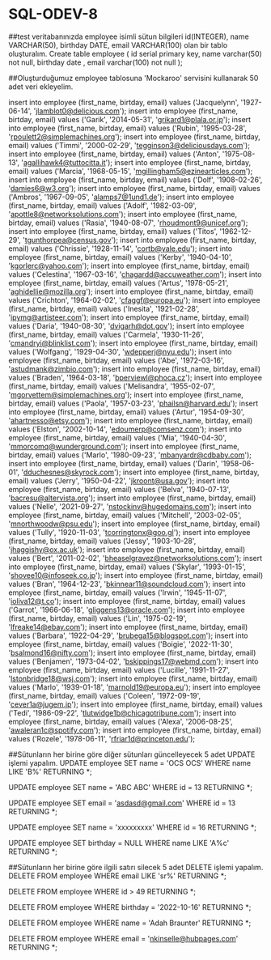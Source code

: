 # SQL-ODEV-8

##test veritabanınızda employee isimli sütun bilgileri id(INTEGER), name VARCHAR(50), birthday DATE, email VARCHAR(100) olan bir tablo oluşturalım.
Create table employee (
	id serial primary key,
	name varchar(50) not null,
	birthday date ,
	email varchar(100) not null
);

##Oluşturduğumuz employee tablosuna 'Mockaroo' servisini kullanarak 50 adet veri ekleyelim.


insert into employee (first_name, birtday, email) values ('Jacquelynn', '1927-06-14', 'jlamblot0@delicious.com');
insert into employee (first_name, birtday, email) values ('Garik', '2014-05-31', 'grikard1@plala.or.jp');
insert into employee (first_name, birtday, email) values ('Rubin', '1995-03-28', 'rpoulett2@simplemachines.org');
insert into employee (first_name, birtday, email) values ('Timmi', '2000-02-29', 'tegginson3@deliciousdays.com');
insert into employee (first_name, birtday, email) values ('Anton', '1975-08-13', 'agallihawk4@tuttocitta.it');
insert into employee (first_name, birtday, email) values ('Marcia', '1968-05-15', 'mgillingham5@ezinearticles.com');
insert into employee (first_name, birtday, email) values ('Dolf', '1908-02-26', 'damies6@w3.org');
insert into employee (first_name, birtday, email) values ('Ambros', '1967-09-05', 'alamps7@1und1.de');
insert into employee (first_name, birtday, email) values ('Adolf', '1982-03-09', 'apottle8@networksolutions.com');
insert into employee (first_name, birtday, email) values ('Rasia', '1940-08-07', 'rhoudmont9@unicef.org');
insert into employee (first_name, birtday, email) values ('Titos', '1962-12-29', 'tgunthorpea@census.gov');
insert into employee (first_name, birtday, email) values ('Chrissie', '1928-11-14', 'cortb@yale.edu');
insert into employee (first_name, birtday, email) values ('Kerby', '1940-04-10', 'kgorlerc@yahoo.com');
insert into employee (first_name, birtday, email) values ('Celestina', '1967-03-16', 'chagardd@accuweather.com');
insert into employee (first_name, birtday, email) values ('Artus', '1978-05-21', 'aghidellie@mozilla.org');
insert into employee (first_name, birtday, email) values ('Crichton', '1964-02-02', 'cfaggf@europa.eu');
insert into employee (first_name, birtday, email) values ('Inesita', '1921-02-28', 'ipymg@artisteer.com');
insert into employee (first_name, birtday, email) values ('Daria', '1940-08-30', 'dvigarh@dot.gov');
insert into employee (first_name, birtday, email) values ('Carmela', '1930-11-26', 'cmandryi@blinklist.com');
insert into employee (first_name, birtday, email) values ('Wolfgang', '1929-04-30', 'wdepperj@nyu.edu');
insert into employee (first_name, birtday, email) values ('Abe', '1972-03-16', 'astudmank@zimbio.com');
insert into employee (first_name, birtday, email) values ('Braden', '1964-03-18', 'bperviewl@phoca.cz');
insert into employee (first_name, birtday, email) values ('Melisandra', '1955-02-07', 'mgorvettem@simplemachines.org');
insert into employee (first_name, birtday, email) values ('Paola', '1957-03-23', 'phailsn@harvard.edu');
insert into employee (first_name, birtday, email) values ('Artur', '1954-09-30', 'ahartnesso@etsy.com');
insert into employee (first_name, birtday, email) values ('Elston', '2002-10-14', 'edoumerp@comsenz.com');
insert into employee (first_name, birtday, email) values ('Mia', '1940-04-30', 'mmorcomq@wunderground.com');
insert into employee (first_name, birtday, email) values ('Marlo', '1980-09-23', 'mbanyardr@cdbaby.com');
insert into employee (first_name, birtday, email) values ('Darin', '1958-06-01', 'dduchesnes@skyrock.com');
insert into employee (first_name, birtday, email) values ('Jerry', '1950-04-22', 'jkroont@usa.gov');
insert into employee (first_name, birtday, email) values ('Belva', '1940-07-13', 'bacresu@altervista.org');
insert into employee (first_name, birtday, email) values ('Nelle', '2021-09-27', 'nstockinv@hugedomains.com');
insert into employee (first_name, birtday, email) values ('Mitchell', '2003-02-05', 'mnorthwoodw@psu.edu');
insert into employee (first_name, birtday, email) values ('Tully', '1920-11-03', 'tcorringtonx@goo.gl');
insert into employee (first_name, birtday, email) values ('Jessy', '1903-10-28', 'jhaggishy@ox.ac.uk');
insert into employee (first_name, birtday, email) values ('Bert', '2011-02-02', 'bheaselgravez@networksolutions.com');
insert into employee (first_name, birtday, email) values ('Skylar', '1993-01-15', 'shovee10@infoseek.co.jp');
insert into employee (first_name, birtday, email) values ('Bran', '1964-12-23', 'bkinnear11@soundcloud.com');
insert into employee (first_name, birtday, email) values ('Irwin', '1945-11-07', 'ioliva12@t.co');
insert into employee (first_name, birtday, email) values ('Garrot', '1966-06-18', 'gliggens13@oracle.com');
insert into employee (first_name, birtday, email) values ('Lin', '1975-02-19', 'lfreake14@ebay.com');
insert into employee (first_name, birtday, email) values ('Barbara', '1922-04-29', 'brubega15@blogspot.com');
insert into employee (first_name, birtday, email) values ('Boigie', '2022-11-30', 'bsalmond16@nifty.com');
insert into employee (first_name, birtday, email) values ('Benjamen', '1973-04-02', 'bskippings17@webmd.com');
insert into employee (first_name, birtday, email) values ('Lucille', '1991-11-27', 'lstonbridge18@wsj.com');
insert into employee (first_name, birtday, email) values ('Marlo', '1939-01-18', 'marnold19@europa.eu');
insert into employee (first_name, birtday, email) values ('Coleen', '1972-09-19', 'cever1a@jugem.jp');
insert into employee (first_name, birtday, email) values ('Tedi', '1986-09-22', 'tlutwidge1b@chicagotribune.com');
insert into employee (first_name, birtday, email) values ('Alexa', '2006-08-25', 'awaleran1c@spotify.com');
insert into employee (first_name, birtday, email) values ('Rozele', '1978-06-11', 'rfriar1d@princeton.edu');

##Sütunların her birine göre diğer sütunları güncelleyecek 5 adet UPDATE işlemi yapalım.
UPDATE employee
SET name = 'OCS OCS'
WHERE name LIKE 'B%'
RETURNING *;

UPDATE employee
SET name = 'ABC ABC'
WHERE id = 13
RETURNING *;

UPDATE employee
SET email = 'asdasd@gmail.com'
WHERE id = 13
RETURNING *;


UPDATE employee
SET name = 'xxxxxxxxx'
WHERE id = 16
RETURNING *;

UPDATE employee
SET birthday = NULL
WHERE name LIKE 'A%c'
RETURNING *;

##Sütunların her birine göre ilgili satırı silecek 5 adet DELETE işlemi yapalım.
DELETE FROM employee
WHERE email LIKE 'sr%'
RETURNING *;

DELETE FROM employee
WHERE id > 49
RETURNING *;

DELETE FROM employee
WHERE birthday = '2022-10-16'
RETURNING *;

DELETE FROM employee
WHERE name = 'Adah Braunter'
RETURNING *;

DELETE FROM employee 
WHERE  email = 'nkinselle@hubpages.com'
RETURNING *;
